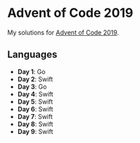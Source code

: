 Advent of Code 2019
===================

My solutions for [Advent of Code 2019](https://adventofcode.com/2019).

Languages
---------

 - **Day 1**: Go
 - **Day 2**: Swift
 - **Day 3**: Go
 - **Day 4**: Swift
 - **Day 5**: Swift
 - **Day 6**: Swift
 - **Day 7**: Swift
 - **Day 8**: Swift
 - **Day 9**: Swift
